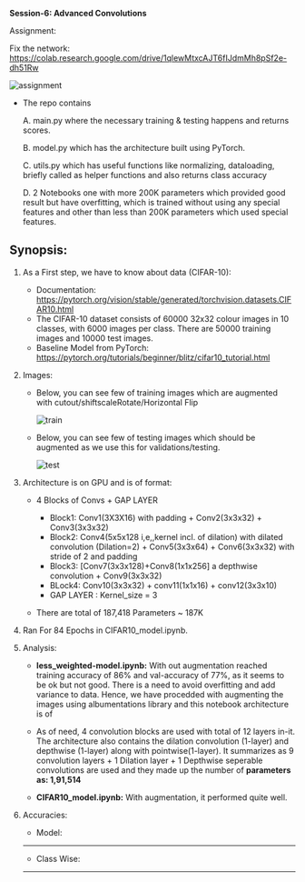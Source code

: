 **Session-6: Advanced Convolutions** 

Assignment: 

Fix the network: https://colab.research.google.com/drive/1qlewMtxcAJT6fIJdmMh8pSf2e-dh51Rw

   ![assignment](https://user-images.githubusercontent.com/60026221/217057292-3ec2cb8a-79f4-4494-ab39-33c8d1116037.JPG)


* The repo contains 

   A. main.py where the necessary training & testing happens and returns scores.
   
   B. model.py which has the architecture built using PyTorch.
   
   C. utils.py which has useful functions like normalizing, dataloading, briefly called as helper functions and also returns class accuracy
   
   D. 2 Notebooks one with more 200K parameters which provided good result but have overfitting, which is trained without using any special features and other than less than 200K parameters which used special features.
   
Synopsis:
-----------------

1. As a First step, we have to know about data (CIFAR-10):
      
     * Documentation:  https://pytorch.org/vision/stable/generated/torchvision.datasets.CIFAR10.html
     * The CIFAR-10 dataset consists of 60000 32x32 colour images in 10 classes, with 6000 images per class. There are 50000 training images and 10000 test images.
     * Baseline Model from PyTorch: https://pytorch.org/tutorials/beginner/blitz/cifar10_tutorial.html
    

2. Images:

     * Below, you can see few of training images which are augmented with cutout/shiftscaleRotate/Horizontal Flip

       ![train](https://user-images.githubusercontent.com/60026221/217634262-a1666ba4-d650-4b5b-a5cb-71adb7aaea40.png)

     * Below, you can see few of testing images which should be augmented as we use this for validations/testing.

       ![test](https://user-images.githubusercontent.com/60026221/217634284-1ce4c361-8fc9-45b8-8930-2fb6dc2ffad2.png)

3. Architecture is on GPU and is of format: 
   
    * 4 Blocks of Convs + GAP LAYER
       
       * Block1: Conv1(3X3X16) with padding + Conv2(3x3x32) + Conv3(3x3x32) 
       * Block2: Conv4(5x5x128 i,e,,kernel incl. of dilation) with dilated convolution (Dilation=2) + Conv5(3x3x64) + Conv6(3x3x32) with stride of 2 and padding
       * Block3: [Conv7(3x3x128)+Conv8(1x1x256] a depthwise convolution + Conv9(3x3x32) 
       * BLock4: Conv10(3x3x32) + conv11(1x1x16) + conv12(3x3x10) 
       * GAP LAYER : Kernel_size = 3
       
    * There are total of 187,418 Parameters ~ 187K 
    
4. Ran For 84 Epochs in CIFAR10_model.ipynb.

6. Analysis: 

    * **less_weighted-model.ipynb:** With out augmentation reached training accuracy of 86% and val-accuracy of 77%, as it seems to be ok but not good. There is a need to avoid overfitting and add variance to data. Hence, we have procedded with augmenting the images using albumentations library and this notebook architecture is of 
    * As of need, 4 convolution blocks are used with total of 12 layers in-it. The architecture also contains the dilation convolution (1-layer) and depthwise (1-layer) along with pointwise(1-layer). It summarizes as 9 convolution layers + 1 Dilation layer + 1 Depthwise seperable convolutions are used and they made up the number of **parameters as: 1,91,514**
     
    * **CIFAR10_model.ipynb:** With augmentation, it performed quite well. 
    
7. Accuracies: 
   
    * Model:
    ---------
    
    * Class Wise: 
    -------------
    










